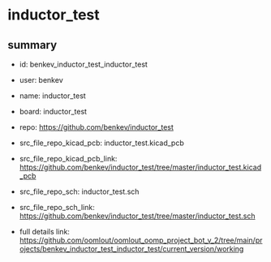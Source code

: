 # inductor_test
 
## summary 
* id: benkev_inductor_test_inductor_test
* user: benkev
* name: inductor_test
* board: inductor_test
* repo: https://github.com/benkev/inductor_test
* src_file_repo_kicad_pcb: inductor_test.kicad_pcb
* src_file_repo_kicad_pcb_link: https://github.com/benkev/inductor_test/tree/master/inductor_test.kicad_pcb


* src_file_repo_sch: inductor_test.sch
* src_file_repo_sch_link: https://github.com/benkev/inductor_test/tree/master/inductor_test.sch
* full details link: https://github.com/oomlout/oomlout_oomp_project_bot_v_2/tree/main/projects/benkev_inductor_test_inductor_test/current_version/working  






